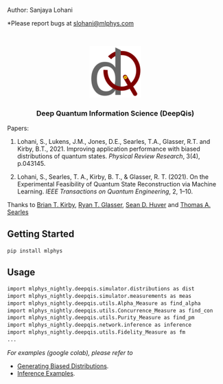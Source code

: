 Author: Sanjaya Lohani

*Please report bugs at slohani@mlphys.com


<!-- PROJECT LOGO -->
<br />
<p align="center">
  <a href="https://github.com/slohani-ai/LG-OAM-simulations-with-Tensors/">
    <img src="logo-image/logo_deepqis.png" alt="Logo" width="120" height="120">
  </a>

  <h3 align="center">Deep Quantum Information Science (DeepQis)</h3>

Papers:

1.   Lohani, S., Lukens, J.M., Jones, D.E., Searles, T.A., Glasser, R.T. and Kirby, B.T., 2021. Improving application performance with biased distributions of quantum states. *Physical Review Research*, 3(4), p.043145. 

2.  Lohani, S., Searles, T. A., Kirby, B. T., & Glasser, R. T. (2021). On the Experimental Feasibility of Quantum State Reconstruction via Machine Learning. *IEEE Transactions on Quantum Engineering*, 2, 1–10. 

Thanks to [Brian T. Kirby](https://briankirby.github.io/), [Ryan T. Glasser](http://www.tulane.edu/~rglasser97/), [Sean D. Huver](https://developer.nvidia.com/blog/author/shuver/) and [Thomas A. Searles](https://ece.uic.edu/profiles/searles-thomas/)

<!-- GETTING STARTED -->
## Getting Started

```pip install mlphys```

<!-- USAGE EXAMPLES -->
## Usage

```sh
import mlphys_nightly.deepqis.simulator.distributions as dist
import mlphys_nightly.deepqis.simulator.measurements as meas
import mlphys_nightly.deepqis.utils.Alpha_Measure as find_alpha
import mlphys_nightly.deepqis.utils.Concurrence_Measure as find_con
import mlphys_nightly.deepqis.utils.Purity_Measure as find_pm
import mlphys_nightly.deepqis.network.inference as inference
import mlphys_nightly.deepqis.utils.Fidelity_Measure as fm
...
```

_For examples (google colab), please refer to_ 
* [Generating Biased Distributions](https://github.com/slohani-ai/machine-learning-for-physical-sciences/blob/main/mlphys/deepqis/Biased_distributions_random_Q_states.ipynb). 
* [Inference Examples](https://github.com/slohani-ai/machine-learning-for-physical-sciences/blob/main/mlphys/deepqis/Inference_examples.ipynb).

<!--
_open in the google colab_
* [Generating Biased Distributions]
* [Inference_Examples]
-->